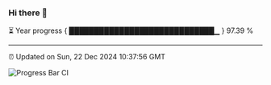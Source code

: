 ### Hi there 👋

⏳ Year progress { █████████████████████████████▁ } 97.39 %

---

⏰ Updated on Sun, 22 Dec 2024 10:37:56 GMT

![Progress Bar CI](https://github.com/IshwaranRudhara/GIT-ACTION/workflows/Progress%20Bar%20CI/badge.svg)
